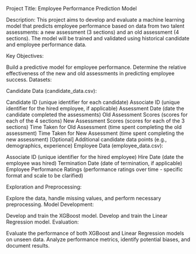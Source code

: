 
Project Title: Employee Performance Prediction Model

Description:
This project aims to develop and evaluate a machine learning model that predicts employee performance based on data from two talent assessments: a new assessment (3 sections) and an old assessment (4 sections). The model will be trained and validated using historical candidate and employee performance data.

Key Objectives:

Build a predictive model for employee performance.
Determine the relative effectiveness of the new and old assessments in predicting employee success.
Datasets:

Candidate Data (candidate_data.csv):

Candidate ID (unique identifier for each candidate)
Associate ID (unique identifier for the hired employee, if applicable)
Assessment Date (date the candidate completed the assessments)
Old Assessment Scores (scores for each of the 4 sections)
New Assessment Scores (scores for each of the 3 sections)
Time Taken for Old Assessment (time spent completing the old assessment)
Time Taken for New Assessment (time spent completing the new assessment)
[Optional] Additional candidate data points (e.g., demographics, experience)
Employee Data (employee_data.csv):

Associate ID (unique identifier for the hired employee)
Hire Date (date the employee was hired)
Termination Date (date of termination, if applicable)
Employee Performance Ratings (performance ratings over time - specific format and scale to be clarified)



Exploration and Preprocessing:

Explore the data, handle missing values, and perform necessary preprocessing.
Model Development:

Develop and train the XGBoost model.
Develop and train the Linear Regression model.
Evaluation:

Evaluate the performance of both XGBoost and Linear Regression models on unseen data. Analyze performance metrics, identify potential biases, and document results.

